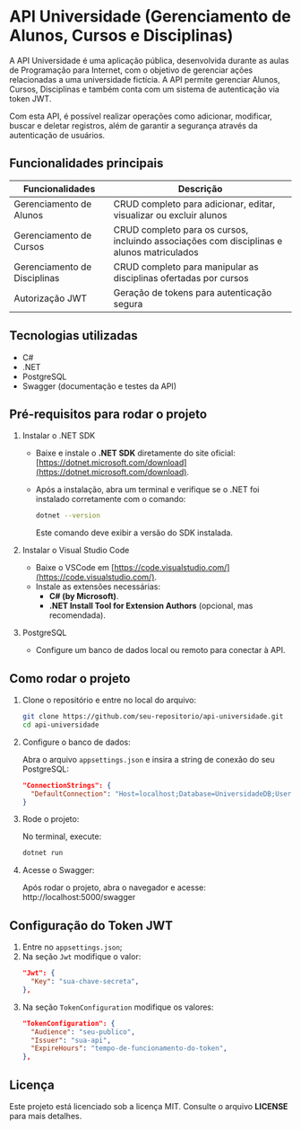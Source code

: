 # API Universidade (Gerenciamento de Alunos, Cursos e Disciplinas)
A API Universidade é uma aplicação pública, desenvolvida durante as aulas de Programação para Internet, com o objetivo de gerenciar ações relacionadas a uma universidade fictícia. A API permite gerenciar Alunos, Cursos, Disciplinas e também conta com um sistema de autenticação via token JWT.

Com esta API, é possível realizar operações como adicionar, modificar, buscar e deletar registros, além de garantir a segurança através da autenticação de usuários.

## Funcionalidades principais
| Funcionalidades | Descrição |
| --- | --- |
| Gerenciamento de Alunos | CRUD completo para adicionar, editar, visualizar ou excluir alunos |
| Gerenciamento de Cursos | CRUD completo para os cursos, incluindo associações com disciplinas e alunos matriculados |
| Gerenciamento de Disciplinas | CRUD completo para manipular as disciplinas ofertadas por cursos |
| Autorização JWT | Geração de tokens para autenticação segura |

## Tecnologias utilizadas
- C#
- .NET
- PostgreSQL
- Swagger (documentação e testes da API)

## Pré-requisitos para rodar o projeto
1. Instalar o .NET SDK
   - Baixe e instale o **.NET SDK** diretamente do site oficial: [https://dotnet.microsoft.com/download](https://dotnet.microsoft.com/download).
   - Após a instalação, abra um terminal e verifique se o .NET foi instalado corretamente com o comando:
     ```bash
     dotnet --version
     ```
     
     Este comando deve exibir a versão do SDK instalada.

2. Instalar o Visual Studio Code
   - Baixe o VSCode em [https://code.visualstudio.com/](https://code.visualstudio.com/).
   - Instale as extensões necessárias:
     - **C# (by Microsoft)**.
     - **.NET Install Tool for Extension Authors** (opcional, mas recomendada).

3. PostgreSQL
   - Configure um banco de dados local ou remoto para conectar à API.

## Como rodar o projeto
1. Clone o repositório e entre no local do arquivo:
     ```bash
     git clone https://github.com/seu-repositorio/api-universidade.git
     cd api-universidade
     ```

2. Configure o banco de dados:

   Abra o arquivo ```appsettings.json``` e insira a string de conexão do seu PostgreSQL:
     ```json
     "ConnectionStrings": {
       "DefaultConnection": "Host=localhost;Database=UniversidadeDB;Username=seu-usuario;Password=sua-senha"
     }
     ```
     
3. Rode o projeto:

   No terminal, execute:
   ```bash
   dotnet run
   ```

4. Acesse o Swagger:
   
   Após rodar o projeto, abra o navegador e acesse:
   http://localhost:5000/swagger

## Configuração do Token JWT
1. Entre no ```appsettings.json```;
2. Na seção ```Jwt``` modifique o valor:
   ```json
   "Jwt": {
     "Key": "sua-chave-secreta",
   },
    ```
3. Na seção ```TokenConfiguration``` modifique os valores:
   ```json
   "TokenConfiguration": {
     "Audience": "seu-publico",
     "Issuer": "sua-api",
     "ExpireHours": "tempo-de-funcionamento-do-token",
   },
    ```

## Licença
Este projeto está licenciado sob a licença MIT. Consulte o arquivo **LICENSE** para mais detalhes.
